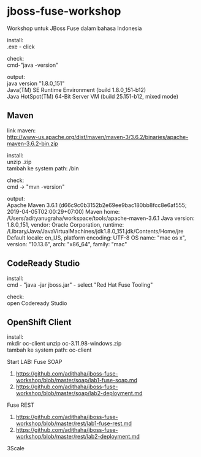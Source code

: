 # jboss-fuse-workshop

Workshop untuk JBoss Fuse dalam bahasa Indonesia


install:  
<java>.exe - click

check:  
cmd-"java -version"

output:  
java version "1.8.0_151"  
Java(TM) SE Runtime Environment (build 1.8.0_151-b12)  
Java HotSpot(TM) 64-Bit Server VM (build 25.151-b12, mixed mode)  

Maven
-----
link maven:   
http://www-us.apache.org/dist/maven/maven-3/3.6.2/binaries/apache-maven-3.6.2-bin.zip

install:  
unzip <maven>.zip  
tambah ke system path: <maven>/bin  

check:  
cmd -> "mvn -version"

output:  
Apache Maven 3.6.1 (d66c9c0b3152b2e69ee9bac180bb8fcc8e6af555; 2019-04-05T02:00:29+07:00)
Maven home: /Users/adityanugraha/workspace/tools/apache-maven-3.6.1
Java version: 1.8.0_151, vendor: Oracle Corporation, runtime: /Library/Java/JavaVirtualMachines/jdk1.8.0_151.jdk/Contents/Home/jre
Default locale: en_US, platform encoding: UTF-8
OS name: "mac os x", version: "10.13.6", arch: "x86_64", family: "mac"

CodeReady Studio
----------------
install:  
cmd - "java -jar jboss.jar" - select "Red Hat Fuse Tooling"

check:  
open Codeready Studio


OpenShift Client
----------------
install:  
mkdir oc-client
unzip oc-3.11.98-windows.zip  
tambah ke system path: oc-client

Start LAB:
Fuse SOAP
1. https://github.com/adithaha/jboss-fuse-workshop/blob/master/soap/lab1-fuse-soap.md
2. https://github.com/adithaha/jboss-fuse-workshop/blob/master/soap/lab2-deployment.md

Fuse REST
1. https://github.com/adithaha/jboss-fuse-workshop/blob/master/rest/lab1-fuse-rest.md
2. https://github.com/adithaha/jboss-fuse-workshop/blob/master/rest/lab2-deployment.md

3Scale
